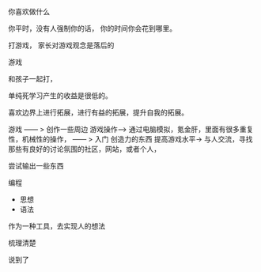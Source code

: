 你喜欢做什么

你平时，没有人强制你的话，
你的时间你会花到哪里。

打游戏，
家长对游戏观念是落后的

游戏

和孩子一起打，

单纯死学习产生的收益是很低的。

喜欢边界上进行拓展，进行有益的拓展，提升自我的拓展。

游戏 —— > 
创作一些周边
游戏操作——> 通过电脑模拟，氪金肝，里面有很多重复性，机械性的操作， —— > 入门
创造力的东西
提高游戏水平-> 与人交流，寻找那些有良好的讨论氛围的社区，网站，或者个人，

尝试输出一些东西


编程
- 思想  
- 语法

作为一种工具，去实现人的想法

梳理清楚

说到了